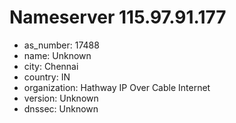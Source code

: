 # Nameserver 115.97.91.177

* as_number: 17488
* name: Unknown
* city: Chennai
* country: IN
* organization: Hathway IP Over Cable Internet
* version: Unknown
* dnssec: Unknown
